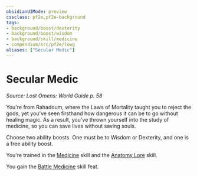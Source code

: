 ```yaml
---
obsidianUIMode: preview
cssclass: pf2e,pf2e-background
tags:
- background/boost/dexterity
- background/boost/wisdom
- background/skill/medicine
- compendium/src/pf2e/lowg
aliases: ["Secular Medic"]
---
```

# Secular Medic
*Source: Lost Omens: World Guide p. 58*  

You're from Rahadoum, where the Laws of Mortality taught you to reject the gods, yet you've seen firsthand how dangerous it can be to go without healing magic. As a result, you've thrown yourself into the study of medicine, so you can save lives without saving souls.

Choose two ability boosts. One must be to Wisdom or Dexterity, and one is a free ability boost.

You're trained in the [Medicine](skills.md#Medicine) skill and the [Anatomy Lore](skills.md#Lore) skill.

You gain the [Battle Medicine](battle-medicine.md) skill feat.